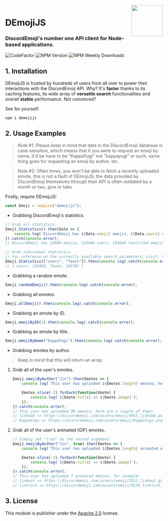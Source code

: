 <img align="right" width="100" height="100" src="https://i.imgur.com/Iphriti.gif">

# DEmojiJS
### DiscordEmoji's number one API client for Node-based applications.

![CodeFactor](https://www.codefactor.io/repository/github/jinzulen/demojijs/badge/dev-1.3.0?style=for-the-badge) ![NPM Version](https://img.shields.io/npm/v/demojijs?style=for-the-badge) ![NPM Weekly Downloads](https://img.shields.io/npm/dw/demojijs.svg?style=for-the-badge)

## 1. Installation
DEmojiJS is trusted by hundreds of users from all over to power their interactions with the DiscordEmoji API. Why? It's **faster** thanks to its caching features, its wide array of **versatile search** functionalities and overall **stable** performance. Not convinced?

See for yourself:
```
npm i demojijs
```

## 2. Usage Examples
> Note #1: Please keep in mind that data in the DiscordEmoji database is case-sensitive, which means that if you were to request an emoji by name, it'd be have to be "KappaYugi" not "kappayugi" or such, same thing goes for requesting an emoji by author, etc.

> Note #2: Often times, you won't be able to fetch a recently uploaded emote, this is not a fault of DEmojiJS; the data provided by DiscordEmoji themselves through their API is often outdated by a month or two, give or take.

Firstly, require DEmojiJS:
```js
const Emoji = require("demojijs");
```

- Grabbing DiscordEmoji's statistics.
```js
// Grab all statistics.
Emoji.Statistics().then(Data => {
    console.log(`DiscordEmoji has ${Data.emoji} emojis, ${Data.users} users, ${Data.faves} favorited emojis and ${Data.pending_approvals} emojis pending approval.`);
}).catch(console.error);
// DiscordEmoji has 15660 emojis, 126446 users, 103646 favorited emojis and 17 emojis pending approval.

// Grab individual statistics.
// For reference on the currently available search parameters, visit: https://discordemoji.com/api/?request=stats
Emoji.Statistics(["users", "faves"]).then(console.log).catch(console.error);
// { users: 126468, faves: 103702 }
```

- Grabbing a random emote.
```js
Emoji.randomEmoji().then(console.log).catch(console.error);
```

- Grabbing all emotes.
```js
Emoji.allEmoji().then(console.log).catch(console.error);
```

- Grabbing an emote by ID.
```js
Emoji.emojiByID(1).then(console.log).catch(console.error);
```

- Grabbing an emote by title.
```js
Emoji.emojiByName("KappaYugi").then(console.log).catch(console.error);
```

- Grabbing emotes by author.
> Keep in mind that this will return an array.
1. Grab all of the user's emotes.
    ```js
    Emoji.emojiByAuthor("Jin").then(Emotes => {
        console.log(`This user has uploaded ${Emotes.length} emotes; here are a couple of them:`);

        Emotes.slice(-2).forEach(function(Emote) {
            console.log(`${Emote.title} => ${Emote.image}`);
        });
    }).catch(console.error);
    // This user has uploaded 90 emotes; here are a couple of them:
    // linkdab => https://discordemoji.com/assets/emoji/4955_linkdab.png
    // KappaYugi => https://discordemoji.com/assets/emoji/KappaYugi.png
    ```

2. Grab all of the user's animated (GIF) emotes.
    ```js
    // Simply set "true" as the second argument.
    Emoji.emojiByAuthor("Jin", true).then(Emotes => {
        console.log(`This user has uploaded ${Emotes.length} animated emotes; for example:`);

        Emotes.slice(-2).forEach(function(Emote) {
            console.log(`${Emote.title} => ${Emote.image}`);
        });
    }).catch(console.error);
    // This user has uploaded 7 animated emotes; for example:
    // linkwut => https://discordemoji.com/assets/emoji/5523_linkwut.gif
    // linklurk => https://discordemoji.com/assets/emoji/9136_linklurk.gif
    ```

## 3. License
This module is publisher under the [Apache 2.0](https://github.com/Jinzulen/DEmojiJS/blob/master/LICENSE.md) license.
